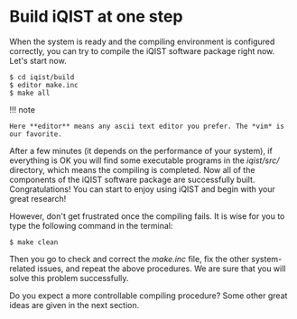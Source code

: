 # Build iQIST at one step

When the system is ready and the compiling environment is configured correctly, you can try to compile the iQIST software package right now. Let's start now.

```shell
$ cd iqist/build
$ editor make.inc
$ make all
```

!!! note 

    Here **editor** means any ascii text editor you prefer. The *vim* is our favorite.

After a few minutes (it depends on the performance of your system), if everything is OK you will find some executable programs in the *iqist/src/* directory, which means the compiling is completed. Now all of the components of the iQIST software package are successfully built. Congratulations! You can start to enjoy using iQIST and begin with your great research!

However, don't get frustrated once the compiling fails. It is wise for you to type the following command in the terminal:

```
$ make clean
```

Then you go to check and correct the *make.inc* file, fix the other system-related issues, and repeat the above procedures. We are sure that you will solve this problem successfully.

Do you expect a more controllable compiling procedure? Some other great ideas are given in the next section.

